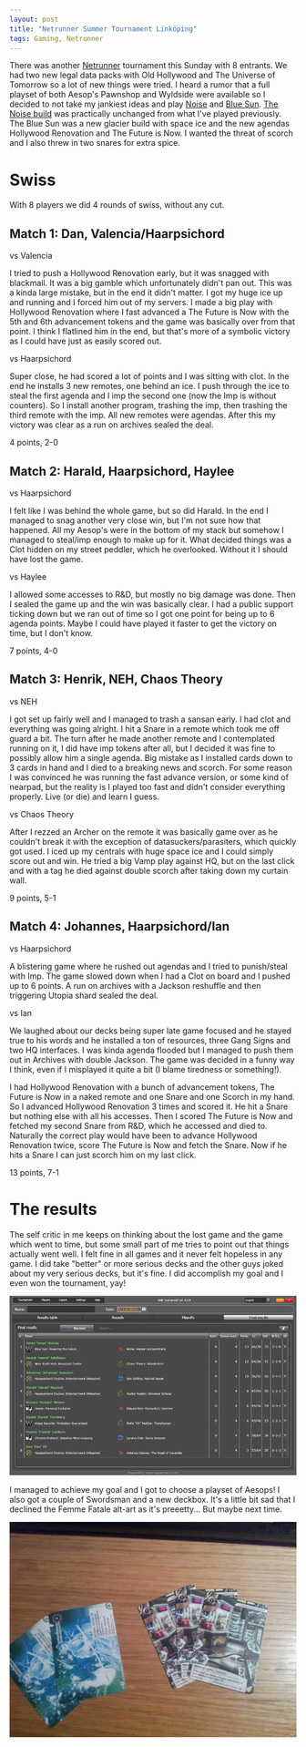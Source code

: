 ```yaml
---
layout: post
title: "Netrunner Summer Tournament Linköping"
tags: Gaming, Netrunner
---
```


There was another [Netrunner][] tournament this Sunday with 8 entrants. We had two new legal data packs with Old Hollywood and The Universe of Tomorrow so a lot of new things were tried. I heard a rumor that a full playset of both Aesop's Pawnshop and Wyldside were available so I decided to not take my jankiest ideas and play [Noise][noise] and [Blue Sun][bluesun]. [The Noise build][noise] was practically unchanged from what I've played previously. The Blue Sun was a new glacier build with space ice and the new agendas Hollywood Renovation and The Future is Now. I wanted the threat of scorch and I also threw in two snares for extra spice. 

# Swiss

With 8 players we did 4 rounds of swiss, without any cut.

## Match 1: Dan, Valencia/Haarpsichord

vs Valencia

I tried to push a Hollywood Renovation early, but it was snagged with blackmail.  It was a big gamble which unfortunately didn't pan out.  This was a kinda large mistake, but in the end it didn't matter.  I got my huge ice up and running and I forced him out of my servers.  I made a big play with Hollywood Renovation where I fast advanced a The Future is Now with the 5th and 6th advancement tokens and the game was basically over from that point.  I think I flatlined him in the end, but that's more of a symbolic victory as I could have just as easily scored out.

vs Haarpsichord

Super close, he had scored a lot of points and I was sitting with clot. In the end he installs 3 new remotes, one behind an ice. I push through the ice to steal the first agenda and I imp the second one (now the Imp is without counters). So I install another program, trashing the imp, then trashing the third remote with the imp. All new remotes were agendas. After this my victory was clear as a run on archives sealed the deal.

4 points, 2-0

## Match 2: Harald, Haarpsichord, Haylee

vs Haarpsichord

I felt like I was behind the whole game, but so did Harald. In the end I managed to snag another very close win, but I'm not sure how that happened. All my Aesop's were in the bottom of my stack but somehow I managed to steal/imp enough to make up for it. What decided things was a Clot hidden on my street peddler, which he overlooked. Without it I should have lost the game.

vs Haylee

I allowed some accesses to R&D, but mostly no big damage was done. Then I sealed the game up and the win was basically clear. I had a public support ticking down but we ran out of time so I got one point for being up to 6 agenda points. Maybe I could have played it faster to get the victory on time, but I don't know.

7 points, 4-0

## Match 3: Henrik, NEH, Chaos Theory

vs NEH

I got set up fairly well and I managed to trash a sansan early. I had clot and everything was going alright. I hit a Snare in a remote which took me off guard a bit. The turn after he made another remote and I contemplated running on it, I did have imp tokens after all, but I decided it was fine to possibly allow him a single agenda. Big mistake as I installed cards down to 3 cards in hand and I died to a breaking news and scorch. For some reason I was convinced he was running the fast advance version, or some kind of nearpad, but the reality is I played too fast and didn't consider everything properly. Live (or die) and learn I guess.

vs Chaos Theory

After I rezzed an Archer on the remote it was basically game over as he couldn't break it with the exception of datasuckers/parasiters, which quickly got used. I iced up my centrals with huge space ice and I could simply score out and win. He tried a big Vamp play against HQ, but on the last click and with a tag he died against double scorch after taking down my curtain wall.

9 points, 5-1

## Match 4: Johannes, Haarpsichord/Ian

vs Haarpsichord

A blistering game where he rushed out agendas and I tried to punish/steal with Imp. The game slowed down when I had a Clot on board and I pushed up to 6 points. A run on archives with a Jackson reshuffle and then triggering Utopia shard sealed the deal.

vs Ian

We laughed about our decks being super late game focused and he stayed true to his words and he installed a ton of resources, three Gang Signs and two HQ interfaces. I was kinda agenda flooded but I managed to push them out in Archives with double Jackson. The game was decided in a funny way I think, even if I misplayed it quite a bit (I blame tiredness or something!).

I had Hollywood Renovation with a bunch of advancement tokens, The Future is Now in a naked remote and one Snare and one Scorch in my hand. So I advanced Hollywood Renovation 3 times and scored it. He hit a Snare but nothing else with all his accesses. Then I scored The Future is Now and fetched my second Snare from R&D, which he accessed and died to. Naturally the correct play would have been to advance Hollywood Renovation twice, score The Future is Now and fetch the Snare. Now if he hits a Snare I can just scorch him on my last click.

13 points, 7-1

[Netrunner]: /blog/tags/Netrunner/ "Netrunner"
[noise]: http://netrunnerdb.com/en/decklist/26258/the-original-hacker-link-ping-summer-kit-tournament-1st- "Noise decklist"
[bluesun]: http://netrunnerdb.com/en/decklist/26259/renovating-the-future-link-ping-summer-kit-tournament-1st- "Blue Sun decklist"

# The results

The self critic in me keeps on thinking about the lost game and the game which went to time, but some small part of me tries to point out that things actually went well. I felt fine in all games and it never felt hopeless in any game. I did take "better" or more serious decks and the other guys joked about my very serious decks, but it's fine. I did accomplish my goal and I even won the tournament, yay!

![](/images/netrunner_summer_res.jpg)

I managed to achieve my goal and I got to choose a playset of Aesops! I also got a couple of Swordsman and a new deckbox. It's a little bit sad that I declined the Femme Fatale alt-art as it's preeetty... But maybe next time.

![](/images/summer_winnings.jpg)

